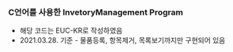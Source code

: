### C언어를 사용한 InvetoryManagement Program

- 해당 코드는 EUC-KR로 작성하였음
- 2021.03.28. 기준 - 물품등록, 항목제거, 목록보기까지만 구현되어 있음
